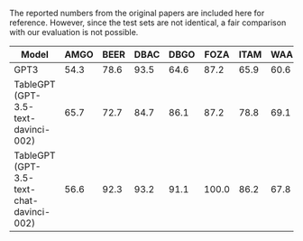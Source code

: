 The reported numbers from the original papers are included here for reference. However, since the test sets are not identical, a fair comparison with our evaluation is not possible.

| Model                               | AMGO | BEER | DBAC | DBGO | FOZA | ITAM | WAAM  |
|-------------------------------------| --- | --- | --- | --- | --- | --- |-------|
| GPT3                                | 54.3 | 78.6 | 93.5 | 64.6 | 87.2 | 65.9 | 60.6  | 
| TableGPT (GPT-3.5-text-davinci-002) | 65.7 | 72.7 | 84.7 | 86.1 | 87.2 | 78.8 | 69.1  |
| TableGPT (GPT-3.5-text-chat-davinci-002)| 56.6 | 92.3 | 93.2 | 91.1 | 100.0 | 86.2 | 67.8  |